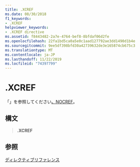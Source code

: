 ```yaml
---
title: .XCREF
ms.date: 08/30/2018
f1_keywords:
- .XCREF
helpviewer_keywords:
- .XCREF directive
ms.assetid: f8443482-2a7e-4764-bef8-8bfdaf06d2fe
ms.openlocfilehash: 22fa1bd5ca0a5e0c1aad127792ae3dd1490d1b4e
ms.sourcegitcommit: 9ee5df398bfd30a42739632de3e165874cb675c3
ms.translationtype: MT
ms.contentlocale: ja-JP
ms.lasthandoff: 11/22/2019
ms.locfileid: "74397799"
---
```

# <a name="xcref"></a>.XCREF

「」を参照してください[。NOCREF](../../assembler/masm/dot-nocref.md)。

## <a name="syntax"></a>構文

> **.XCREF**

## <a name="see-also"></a>参照

[ディレクティブリファレンス](directives-reference.md)
